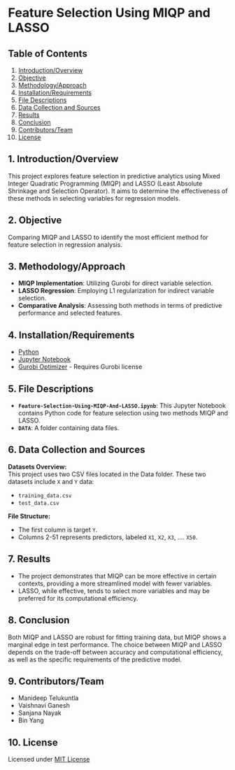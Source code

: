 # Feature Selection Using MIQP and LASSO

## Table of Contents
1. [Introduction/Overview](#1-introductionoverview)
2. [Objective](#2-objective)
3. [Methodology/Approach](#3-methodologyapproach)
4. [Installation/Requirements](#4-installationrequirements)
5. [File Descriptions](#5-file-descriptions)
6. [Data Collection and Sources](#6-data-collection-and-sources)
7. [Results](#7-results)
8. [Conclusion](#8-conclusion)
9. [Contributors/Team](#9-contributorsteam)
10. [License](#10-license)

## 1. Introduction/Overview
This project explores feature selection in predictive analytics using Mixed Integer Quadratic Programming (MIQP) and LASSO (Least Absolute Shrinkage and Selection Operator). It aims to determine the effectiveness of these methods in selecting variables for regression models.

## 2. Objective
Comparing MIQP and LASSO to identify the most efficient method for feature selection in regression analysis.

## 3. Methodology/Approach
- **MIQP Implementation**: Utilizing Gurobi for direct variable selection.
- **LASSO Regression**: Employing L1 regularization for indirect variable selection.
- **Comparative Analysis**: Assessing both methods in terms of predictive performance and selected features.

## 4. Installation/Requirements
- [Python](https://www.python.org/downloads/)
- [Jupyter Notebook](https://jupyter.org/install)
- [Gurobi Optimizer](https://www.gurobi.com/downloads/) - Requires Gurobi license

## 5. File Descriptions
- **`Feature-Selection-Using-MIQP-And-LASSO.ipynb`**: This Jupyter Notebook contains Python code for feature selection using two methods MIQP and LASSO.
- **`DATA`**: A folder containing data files.

## 6. Data Collection and Sources
**Datasets Overview:**  
This project uses two CSV files located in the Data folder. These two datasets include `X` and `Y` data:

- `training_data.csv`
- `test_data.csv`

**File Structure:**  
- The first column is target `Y`.
- Columns 2-51 represents predictors, labeled `X1`, `X2`, `X3`, .... `X50`.

## 7. Results
- The project demonstrates that MIQP can be more effective in certain contexts, providing a more streamlined model with fewer variables.
- LASSO, while effective, tends to select more variables and may be preferred for its computational efficiency.

## 8. Conclusion
Both MIQP and LASSO are robust for fitting training data, but MIQP shows a marginal edge in test performance. The choice between MIQP and LASSO depends on the trade-off between accuracy and computational efficiency, as well as the specific requirements of the predictive model.

## 9. Contributors/Team
- Manideep Telukuntla
- Vaishnavi Ganesh
- Sanjana Nayak
- Bin Yang

## 10. License
Licensed under [MIT License](https://github.com/ManideepTelukuntla/InvestigateTMDBMovieData/blob/master/LICENSE)
